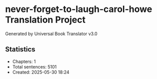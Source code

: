 # never-forget-to-laugh-carol-howe Translation Project

Generated by Universal Book Translator v3.0

## Statistics
- Chapters: 1
- Total sentences: 5101
- Created: 2025-05-30 18:24
